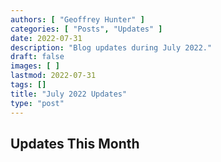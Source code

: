 ```yaml
---
authors: [ "Geoffrey Hunter" ]
categories: [ "Posts", "Updates" ]
date: 2022-07-31
description: "Blog updates during July 2022."
draft: false
images: [ ]
lastmod: 2022-07-31
tags: []
title: "July 2022 Updates"
type: "post"
---
```


## Updates This Month
